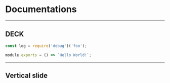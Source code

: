 # Documentations


---

## DECK
```javascript
const log = require('debug')('foo');

module.exports = () => `Hello World!`;
```

----

## Vertical slide
